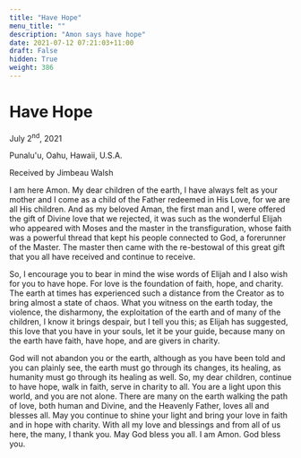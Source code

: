 ```yaml
---
title: "Have Hope"
menu_title: ""
description: "Amon says have hope"
date: 2021-07-12 07:21:03+11:00
draft: False
hidden: True
weight: 386
---
```

# Have Hope

July 2<sup>nd</sup>, 2021 

Punalu'u, Oahu, Hawaii, U.S.A.

Received by Jimbeau Walsh   



I am here Amon. My dear children of the earth, I have always felt as your mother and I come as a child of the Father redeemed in His Love, for we are all His children. And as my beloved Aman, the first man and I, were offered the gift of Divine love that we rejected, it was such as the wonderful Elijah who appeared with Moses and the master in the transfiguration, whose faith was a powerful thread that kept his people connected to God, a forerunner of the Master. The master then came with the re-bestowal of this great gift that you all have received and continue to receive. 

So, I encourage you to bear in mind the wise words of Elijah and I also wish for you to have hope. For love is the foundation of faith, hope, and charity. The earth at times has experienced such a distance from the Creator as to bring almost a state of chaos. What you witness on the earth today, the violence, the disharmony, the exploitation of the earth and of many of the children, I know it brings despair, but I tell you this; as Elijah has suggested, this love that you have in your souls, let it be your guide, because many on the earth have faith, have hope, and are givers in charity. 

God will not abandon you or the earth, although as you have been told and you can plainly see, the earth must go through its changes, its healing, as humanity must go through its healing as well. So, my dear children, continue to have hope, walk in faith, serve in charity to all. You are a light upon this world, and you are not alone. There are many on the earth walking the path of love, both human and Divine, and the Heavenly Father, loves all and blesses all. May you continue to shine your light and bring your love in faith and in hope with charity. With all my love and blessings and from all of us here, the many, I thank you. May God bless you all. I am Amon. God bless you.